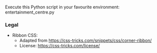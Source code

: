 
Execute this Python script in your favourite environment:
entertainment_centre.py

### Legal
* Ribbon CSS:
  - Adapted from https://css-tricks.com/snippets/css/corner-ribbon/
  - License: https://css-tricks.com/license/
